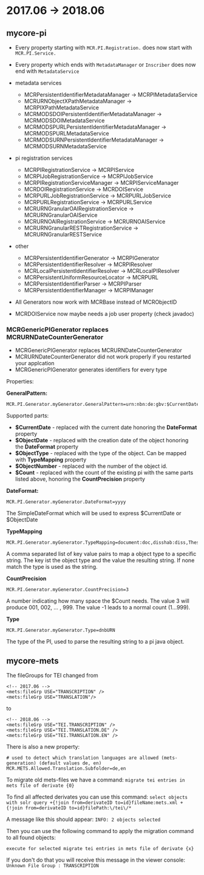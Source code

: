 # 2017.06 -> 2018.06


## mycore-pi

- Every property starting with `MCR.PI.Registration.` does now start with `MCR.PI.Service.`
- Every property which ends with `MetadataManager` or `Inscriber` does now end with `MetadataService`
  
- metadata services
  - MCRPersistentIdentifierMetadataManager -> MCRPIMetadataService
  - MCRURNObjectXPathMetadataManager -> MCRPIXPathMetadataService
  - MCRMODSDOIPersistentIdentifierMetadataManager -> MCRMODSDOIMetadataService
  - MCRMODSPURLPersistentIdentifierMetadataManager -> MCRMODSPURLMetadataService
  - MCRMODSURNPersistentIdentifierMetadataManager -> MCRMODSURNMetadataService

- pi registration services
  - MCRPIRegistrationService -> MCRPIService
  - MCRPIJobRegistrationService -> MCRPIJobService
  - MCRPIRegistrationServiceManager -> MCRPIServiceManager
  - MCRDOIRegistrationService -> MCRDOIService
  - MCRPURLJobRegistrationService -> MCRPURLJobService
  - MCRPURLRegistrationService -> MCRPURLService
  - MCRURNGranularOAIRegistrationService -> MCRURNGranularOAIService
  - MCRURNOAIRegistrationService -> MCRURNOAIService
  - MCRURNGranularRESTRegistrationService -> MCRURNGranularRESTService
  
- other
  - MCRPersistentIdentifierGenerator -> MCRPIGenerator
  - MCRPersistentIdentifierResolver -> MCRPIResolver
  - MCRLocalPersistentIdentifierResolver -> MCRLocalPIResolver
  - MCRPersistentUniformResourceLocator -> MCRPURL
  - MCRPersistentIdentifierParser -> MCRPIParser
  - MCRPersistentIdentifierManager -> MCRPIManager

- All Generators now work with MCRBase instead of MCRObjectID 
- MCRDOIService now maybe needs a job user property (check javadoc)

### MCRGenericPIGenerator replaces MCRURNDateCounterGenerator

- MCRGenericPIGenerator replaces MCRURNDateCounterGenerator   
- MCRURNDateCounterGenerator did not work properly if you restarted your applcation
- MCRGenericPIGenerator generates identifiers for every type

Properties:

**GeneralPattern:**
```
MCR.PI.Generator.myGenerator.GeneralPattern=urn:nbn:de:gbv:$CurrentDate-$ObjectType-$ObjectNumber-$Count-
```

Supported parts:

- **$CurrentDate**    - replaced with the current date honoring the **DateFormat** property
- **$ObjectDate**     - replaced with the creation date of the object honoring the **DateFormat** property
- **$ObjectType**     - replaced with the type of the object. Can be mapped with **TypeMapping** property
- **$ObjectNumber**   - replaced with the number of the object id.
- **$Count**          - replaced with the count of the existing pi with the same parts listed above, honoring  the **CountPrecision** property

**DateFormat:**
```
MCR.PI.Generator.myGenerator.DateFormat=yyyy
```
The SimpleDateFormat which will be used to express $CurrentDate or $ObjectDate

**TypeMapping**
```
MCR.PI.Generator.myGenerator.TypeMapping=document:doc,disshab:diss,Thesis:Thesis,bundle:doc,mods:test
```
A comma separated list of key value pairs to map a object type to a specific string. The key ist the object type and the value the resulting string.
If none match the type is used as the string.

**CountPrecision**
```
MCR.PI.Generator.myGenerator.CountPrecision=3
```
A number indicating how many space the $Count needs. The value 3 will produce 001, 002, ... , 999. The value -1 leads to a normal count (1...999). 

**Type**
```
MCR.PI.Generator.myGenerator.Type=dnbURN
```
The type of the PI, used to parse the resulting string to a pi java object.

## mycore-mets

The fileGroups for TEI changed from 

``` 
<!-- 2017.06 -->
<mets:fileGrp USE="TRANSCRIPTION" />
<mets:fileGrp USE="TRANSLATION"/>
``` 
to 
```
<!-- 2018.06 -->
<mets:fileGrp USE="TEI.TRANSCRIPTION" />
<mets:fileGrp USE="TEI.TRANSLATION.DE" />
<mets:fileGrp USE="TEI.TRANSLATION.EN" />
``` 


There is also a new property:
```
# used to detect which translation languages are allowed (mets-generation) (default values de, en)
MCR.METS.Allowed.Translation.Subfolder=de,en
```

To migrate old mets-files we have a command:
```migrate tei entries in mets file of derivate {0}```

To find all affected derivates you can use this command:
```select objects with solr query +{!join from=derivateID to=id}fileName:mets.xml +{!join from=derivateID to=id}filePath:\/tei\/*```

A message like this should appear: `INFO: 2 objects selected`

Then you can use the following command to apply the migration command to all found objects:
```
execute for selected migrate tei entries in mets file of derivate {x}
```

If you don't do that you will receive this message in the viewer console:
```Unknown File Group : TRANSCRIPTION```

